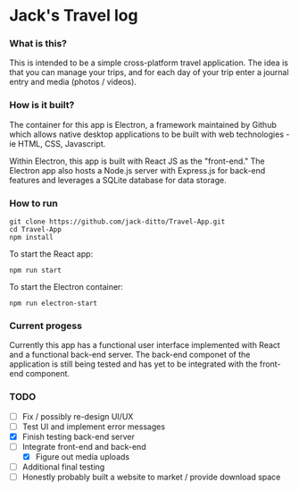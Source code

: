 # Jack's Travel log

### What is this?

This is intended to be a simple cross-platform travel application. The idea is that you can manage your trips, and for each day of your trip enter a journal entry and media (photos / videos). 

### How is it built?

The container for this app is Electron, a framework maintained by Github which allows native desktop applications to be built with web technologies - ie HTML, CSS, Javascript. 

Within Electron, this app is built with React JS as the "front-end." The Electron app also hosts a Node.js server with Express.js for back-end features and leverages a SQLite database for data storage. 

### How to run

```
git clone https://github.com/jack-ditto/Travel-App.git
cd Travel-App
npm install
```
To start the React app:
```
npm run start
```
To start the Electron container:
```
npm run electron-start
```


### Current progess

Currently this app has a functional user interface implemented with React and a functional back-end server. The back-end componet of the application is still being tested and has yet to be integrated with the front-end component. 

### TODO

- [ ] Fix / possibly re-design UI/UX
- [ ] Test UI and implement error messages
- [x] Finish testing back-end server
- [ ] Integrate front-end and back-end
    - [x] Figure out media uploads
- [ ] Additional final testing
- [ ] Honestly probably built a website to market / provide download space
